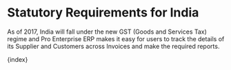 # Statutory Requirements for India

As of 2017, India will fall under the new GST (Goods and Services Tax) regime and Pro Enterprise ERP makes it easy for users to track the details of its Supplier and Customers across Invoices and make the required reports.

{index}